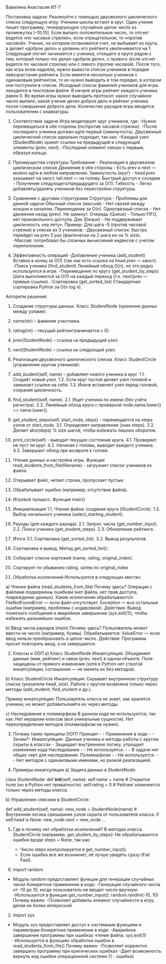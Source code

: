 Вавилина Анастасия ИТ-7

Постановка задачи:
Реализуйте с помощью двусвязного циклического списка следующую игру:
Ученики школы встают в круг. Один ученик пишет программу, генерирующую
случайное целое число из промежутка [–10;10]. Если выпало положительное
число, то отсчет ведется «по часовой стрелке», если отрицательное, то «против
часовой». Ученик, на котором остановился счет, не выбывает из круга, а делает
«доброе дело» и уровень его рейтинга увеличивается на 1. Следующий отсчет
начинается с ученика, стоящего в круге рядом с тем, который только что делал
«доброе дело», с правого (если отсчет ведется по часовой стрелке) или с левого
(против часовой). После того, как игра всем надоела, нужно вывести список
учеников в порядке невозрастания рейтинга. Если имеется несколько
учеников с одинаковым рейтингом, то их нужно выводить в том порядке, в
котором они поступили в список. Исходный список фамилий учеников для
игры находится в текстовом файле. В начале игры рейтинг каждого ученика
равен 0. Во время игры нужно выводить протокол: какое случайное число
выпало, какой ученик делал доброе дело и рейтинг ученика после совершения
доброго дела. Количество раундов игры вводится пользователем с
клавиатуры.

1. Соответствие задаче
  Игра моделирует круг учеников, где:
-Нужно перемещаться в обе стороны (по/против часовой стрелки).
-После последнего ученика должен идти первый (замкнутость).
  Двусвязный циклический список идеально подходит, так как:
-Каждый узел (StudentNode) хранит ссылки на предыдущий и следующий элементы (prev, next).
-Последний элемент связан с первым, образуя кольцо.

2. Преимущества структуры
  Требование - Реализация в двусвязном циклическом списке
  Движение в обе стороны - Есть prev и next — можно идти в любом направлении.
  Замкнутость (круг) - head.prev указывает на хвост, tail.next — на голову.
  Быстрый доступ к соседям - Получение следующего/предыдущего за O(1).
  Гибкость - Легко добавлять/удалять учеников без перестройки структуры.
3. Сравнение с другими структурами
  Структура - Проблемы для данной задачи
  Обычный список (массив) - Нет связей между концом и началом. Перемещение за O(n).
  Односвязный список - Нет движения назад (prev). Не замкнут.
  Очередь (Queue) - Только FIFO, нет произвольного доступа.
  Дек (Deque) - Не поддерживает цикличность «на лету».
Пример:
  Для шага -5 (против часовой стрелки) в списке из 3 учеников:
  -Двусвязный список: быстро перейдет на prev 5 раз (фактически на 2 шага из-за % size).
  -Массив: потребовал бы сложных вычислений индексов с учетом переполнения.

4. Эффективность операций
-Добавление ученика (add_student)
  Вставка в конец за O(1) (так как есть ссылка на head.prev — хвост).
-Поиск ученика (find_student)
  Линейный обход O(n), но это редко используется в игре.
-Перемещение по кругу (get_student_by_steps)
  Шаги выполняются за O(1) на каждый переход (т.к. next/prev — прямые ссылки).
-Сортировка (get_sorted_list)
  Стандартная сортировка Python за O(n log n).


Алгоритм решения:
1.	Создание структуры данных.
  Класс StudentNode (хранение данных между узлами):
  1.	name(str) – фамилия участника.
  2.	rating(int) – текущий рейтинг(начинается с 0).
  3.	prev(StudentNode) – ссылка на предыдущий узел.
  4.	next(StudentNode) – ссылка на следующий узел.

2.	Реализация двусвязного циклического списка.
  Класс StudentCircle (управление кругом учеников):
  1.	add_student(self, name) – добавляет нового ученика в круг.
    1.1.	Создаёт новый узел.
    1.2.	Если круг пустой делает узел головой и замыкает ссылки на себя.
    1.3.	Иначе вставляет узел перед головой, сохраняя цикличность.
  2.	find_student(self, name).
    2.1.	Ищет ученика по имени (без учёта регистра).
    2.2.	Линейный обход круга с проверкой node.name.lower() ==  name.lower().
  3.	get_student_steps(self, start_node, steps) - перемещается на steps узлов от start_node.
    3.1.	Определяет направление (знак steps).
    3.2.	Делает abs(steps) % size шагов, чтобы избежать лишних оборотов.
  4.	print_circle(self)  -  выводит текущее состояние круга.
    4.1.	Проверяет не пуст ли круг. 
    4.2.	Начиная с головы, выводит каждого ученика.
    4.3.	Завершает обход при возврате к голове.
3.	Чтение данных и настройка игры.
  Функция read_students_from_file(filename)  -  загружает список учеников из файла.
  1.	Открывает файл, читает строки, пропускает пустые.
  2.	Обрабатывает ошибки (например, отсутствие файла).

4.	Игровой процесс.
  Функция main()
  1.	Инициализация
    1.1.	Чтение файла: создание круга (StudentCircle).
    1.2.	Выбор начального ученика (select_starting_student).
  2.	Раунды (для каждого раунда):
    2.1.	Запрос числа (get_number_input).
    2.2.	Поиск ученика (get_student_steps).
    2.3.	Обновление рейтинга.
  3.	Итоги
    3.1.	Сортировка (get_sorted_list).
    3.2.	Вывод результатов.
5.	Сортировка и вывод.
  Метод get_sorted_list():
  1.	Собирает список кортежей (name, rating, original_index).
  2.	Сортирует по убыванию rating, затем по original_index


1. Обработка исключений
Используется в следующих местах:

a) Чтение файла (read_students_from_file)
Почему здесь?
  Операции с файлами подвержены ошибкам (нет файла, нет прав доступа, повреждение данных).
Какие исключения обрабатываются:
  FileNotFoundError — если файл отсутствует.
  Exception — все остальные ошибки (например, проблемы с кодировкой).
Действия:
  Вывод понятного сообщения и аварийное завершение (sys.exit(1)), чтобы избежать дальнейших ошибок.

b) Ввод числа раундов (main)
Почему здесь?
  Пользователь может ввести не число (например, буквы).
Обрабатывается: ValueError — если ввод нельзя преобразовать в целое число.
Действия:
  Программа просит повторить ввод, а не завершается.

  
2. Классы и ООП
a) Класс StudentNode
Инкапсуляция:
Объединяет данные (имя, рейтинг) и связи (prev, next) в одном объекте.
Поля защищены от прямого изменения (хотя в Python нет строгой инкапсуляции, соглашение — не менять их без методов).

b) Класс StudentCircle
Инкапсуляция:
Скрывает внутреннюю структуру списка (указатели head, size).
Работа с кругом возможна только через методы (add_student, find_student и др.).

Пример инкапсуляции:
Пользователь класса не знает, как хранятся ученики, но может добавить/найти их через методы.

c) Наследование и полиморфизм
В данном коде не используются, так как:
  Нет иерархии классов (все уникальные сущности).
  Нет переопределения методов (полиморфизм не нужен).


3. Почему такие принципы ООП?
Принцип	-                       - Применение в коде -	                                      - Зачем?-
Инкапсуляция- Данные ученика и методы работы с кругом скрыты в классах - Защищает внутреннюю логику, упрощает изменение кода
Наследование -	             - Не используется. -	                       - В задаче нет общих черт для наследования.
Полиморфизм -	               - Не используется. -	              - Нет методов с одинаковыми именами, но разной реализацией.


4. Примеры инкапсуляции
a) Защита данных в StudentNode:

class StudentNode:
    def __init__(self, name):
        self.name = name  # Открытое поле (но в Python нет приватности).
        self.rating = 0   # Рейтинг изменяется только через методы класса.
        
b) Управление списком в StudentCircle:

def add_student(self, name):
    new_node = StudentNode(name)
    # Внутренняя логика связывания узлов скрыта от пользователя класса.
    if self.head is None:
        new_node.next = new_node
        ...

5. Где и почему нет обработки исключений?
В методах класса StudentCircle (например, get_student_by_steps):
  Не обрабатываются ошибки вроде steps = None, так как:
    - Число steps контролируется в get_number_input().
    - Если ошибка все же возникнет, её лучше увидеть сразу (Fail Fast).      

1. import random
 - Модуль random предоставляет функции для генерации случайных чисел
Конкретное применение в коде:
   -Генерация случайного числа от -10 до 10, когда пользователь не вводит число вручную
   -Используется в функции get_number_input(): random.randint(-10, 10)
Почему важен:
   -Позволяет добавить элемент случайности в игру, делая ее более интересной

2. import sys
- Модуль sys предоставляет доступ к системным функциям и параметрам
Конкретное применение в коде:
  -Аварийное завершение программы при ошибках чтения файла: sys.exit(1)
  -Используется в функциях обработки ошибок в read_students_from_file()
Почему важен:
  -Позволяет корректно завершить программу при критических ошибках
  -Дает возможность вернуть код ошибки операционной системе (1 - ошибка)
